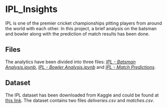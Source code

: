 # IPL_Insights
IPL is one of the premier cricket championships pitting players from around the world with each other. In this project, a brief analysis on the batsman and bowler along with the prediction of match results has been done.

## Files
The analytics have been divided into three files: *[IPL - Batsman Analysis.ipynb](https://github.com/Dheeraj1998/IPL_Insights/blob/master/IPL%20-%20Batsman%20Analysis.ipynb)*, *[IPL - Bowler Analysis.ipynb](https://github.com/Dheeraj1998/IPL_Insights/blob/master/IPL%20-%20Bowler%20Analysis.ipynb)* and *[IPL - Match Predictions](https://github.com/Dheeraj1998/IPL_Insights/blob/master/IPL%20-%20Match%20Predictions.ipynb)*.

## Dataset
The IPL dataset has been downloaded from Kaggle and could be found at [this link](https://www.kaggle.com/manasgarg/ipl). The dataset contains two files *deliveries.csv* and *matches.csv*.
